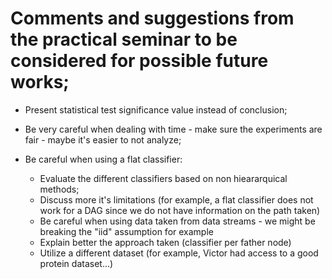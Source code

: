 # Comments and suggestions from the practical seminar to be considered for possible future works;

- Present statistical test significance value instead of conclusion;

- Be very careful when dealing with time - make sure the experiments are fair - maybe it's easier to not analyze;

- Be careful when using a flat classifier:
  - Evaluate the different classifiers based on non hieararquical methods;
  - Discuss more it's limitations (for example, a flat classifier does not work for a DAG since we do not have information on the path taken)
  - Be careful when using data taken from data streams - we might be breaking the "iid" assumption for example
  - Explain better the approach taken (classifier per father node)
  - Utilize a different dataset (for example, Victor had access to a good protein dataset...)
  
